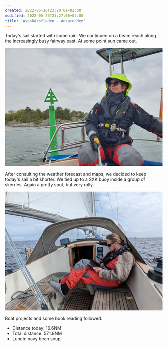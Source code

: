```yaml
---
created: 2022-05-26T23:20:01+02:00
modified: 2022-05-26T23:27:06+02:00
title: 'Äspskärsfladen - Ankarudden'
---
```


Today's sail started with some rain. We continued on a beam reach along the increasingly busy fairway east. At some point sun came out.

![Through the Stendörren](../2022/cafaef2993abc7c58a67764378593619.jpg) 

After consulting the weather forecast and maps, we decided to keep today's sail a bit shorter. We tied up to a SXK buoy inside a group of skerries. Again a pretty spot, but very rolly.

![Deciding where to go](../2022/00f45d2b78cb48cb9d589949be04f0de.jpg) 

Boat projects and some book reading followed.

* Distance today: 16.6NM
* Total distance: 571.9NM
* Lunch: navy bean soup
